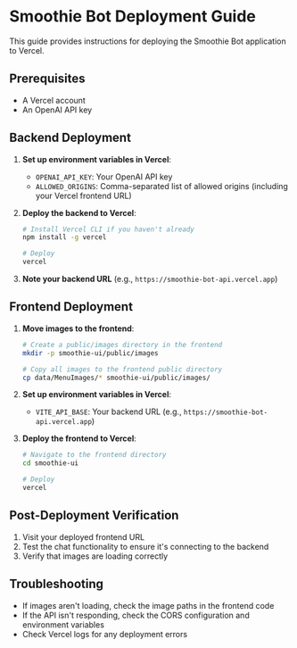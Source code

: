 # Smoothie Bot Deployment Guide

This guide provides instructions for deploying the Smoothie Bot application to Vercel.

## Prerequisites

- A Vercel account
- An OpenAI API key

## Backend Deployment

1. **Set up environment variables in Vercel**:
   - `OPENAI_API_KEY`: Your OpenAI API key
   - `ALLOWED_ORIGINS`: Comma-separated list of allowed origins (including your Vercel frontend URL)

2. **Deploy the backend to Vercel**:
   ```bash
   # Install Vercel CLI if you haven't already
   npm install -g vercel

   # Deploy
   vercel
   ```

3. **Note your backend URL** (e.g., `https://smoothie-bot-api.vercel.app`)

## Frontend Deployment

1. **Move images to the frontend**:
   ```bash
   # Create a public/images directory in the frontend
   mkdir -p smoothie-ui/public/images

   # Copy all images to the frontend public directory
   cp data/MenuImages/* smoothie-ui/public/images/
   ```

2. **Set up environment variables in Vercel**:
   - `VITE_API_BASE`: Your backend URL (e.g., `https://smoothie-bot-api.vercel.app`)

3. **Deploy the frontend to Vercel**:
   ```bash
   # Navigate to the frontend directory
   cd smoothie-ui

   # Deploy
   vercel
   ```

## Post-Deployment Verification

1. Visit your deployed frontend URL
2. Test the chat functionality to ensure it's connecting to the backend
3. Verify that images are loading correctly

## Troubleshooting

- If images aren't loading, check the image paths in the frontend code
- If the API isn't responding, check the CORS configuration and environment variables
- Check Vercel logs for any deployment errors